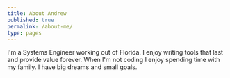 ```yaml
---
title: About Andrew
published: true
permalink: /about-me/
type: pages
---
```


I'm a Systems Engineer working out of Florida. I enjoy writing tools that last and provide value forever. When I'm not coding I enjoy spending time with my family. I have big dreams and small goals.
